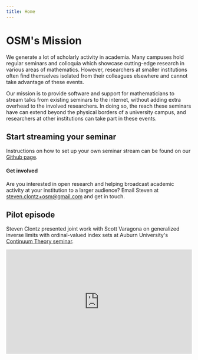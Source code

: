 ```yaml
---
title: Home
---
```


# OSM's Mission

We generate a lot of scholarly activity in academia. Many
campuses hold regular seminars and colloquia which showcase cutting-edge
research in various areas of mathematics. However, researchers at smaller
institutions often find
themselves isolated from their colleagues elsewhere and
cannot take advantage of these events.

Our mission is to provide software
and support for mathematicians to stream talks from existing seminars
to the internet, without adding extra overhead to the involved researchers.
In doing so, the reach these seminars have can extend
beyond the physical borders of a university campus, and researchers at
other institutions can take part in these events.

## Start streaming your seminar

Instructions on how to set up your own seminar stream can be found on our
[Github page](https://github.com/StevenClontz/osm).

#### Get involved

Are you interested in open research and helping broadcast academic
activity at your institution to a larger audience? Email Steven at
[steven.clontz+osm@gmail.com](mailto:steven.clontz+osm@gmail.com)
and get in touch.

## Pilot episode

Steven Clontz presented joint work with Scott Varagona on generalized
inverse limits with ordinal-valued index sets at Auburn University's
[Continuum Theory seminar](http://www.auburn.edu/cosam/departments/math/research/seminars/topology-continuum-theory.htm).

<div class="row"><div class="col-md-offset-2 col-md-8 col-xs-12"><style>.embed-container { position: relative; padding-bottom: 56.25%; height: 0; overflow: hidden; max-width: 100%; } .embed-container iframe, .embed-container object, .embed-container embed { position: absolute; top: 0; left: 0; width: 100%; height: 100%; }</style><div class='embed-container'><iframe src="https://www.youtube.com/embed/2XMbmKpiza0?rel=0&amp;controls=0&amp;showinfo=0&amp;start=66" frameborder="0" allowfullscreen></iframe></div></div></div>